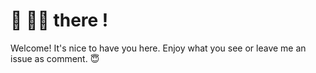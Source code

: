 # 👋 🙋‍♂️ there !

Welcome! It's nice to have you here. Enjoy what you see or leave me an issue as comment. 😇 
